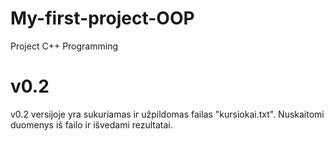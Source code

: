 # My-first-project-OOP
Project C++ Programming

# v0.2
v0.2 versijoje yra sukuriamas ir užpildomas failas "kursiokai.txt". Nuskaitomi duomenys iš failo ir išvedami rezultatai.
